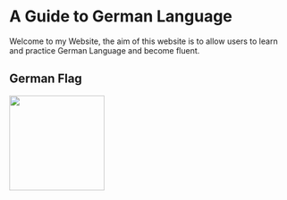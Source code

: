 <h1>A Guide to German Language</h1>

<p>
Welcome to my Website, the aim of this website is to allow users to learn and practice German Language and become fluent.
</p>

<h2>German Flag</h2>
<p>
<img src="https://www.tanzania-expeditions.com/wp-content/uploads/2014/05/africa-wildlife-giraffes-trees-sky-photo.jpg" style="width:170px;height:170px;margin-right:15px;float:left;" >
</p>
